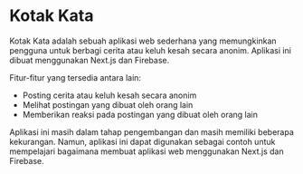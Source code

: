 # Kotak Kata

Kotak Kata adalah sebuah aplikasi web sederhana yang memungkinkan pengguna untuk berbagi cerita atau keluh kesah secara anonim. Aplikasi ini dibuat menggunakan Next.js dan Firebase.

Fitur-fitur yang tersedia antara lain:

-   Posting cerita atau keluh kesah secara anonim
-   Melihat postingan yang dibuat oleh orang lain
-   Memberikan reaksi pada postingan yang dibuat oleh orang lain

Aplikasi ini masih dalam tahap pengembangan dan masih memiliki beberapa kekurangan. Namun, aplikasi ini dapat digunakan sebagai contoh untuk mempelajari bagaimana membuat aplikasi web menggunakan Next.js dan Firebase.
